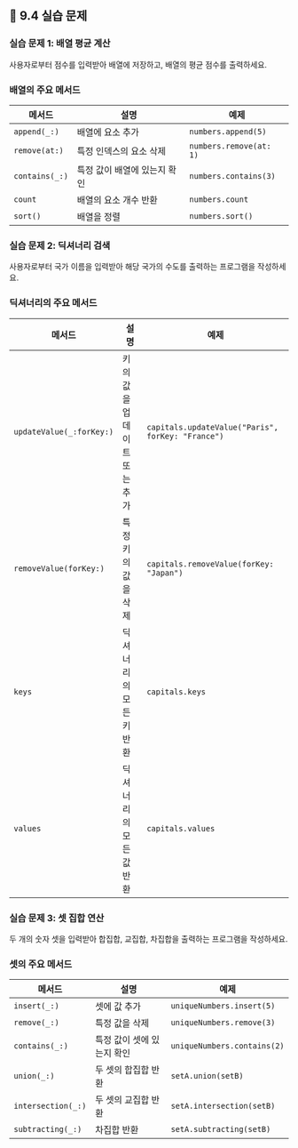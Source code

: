 ## **📌 9.4 실습 문제**

### **실습 문제 1: 배열 평균 계산**

사용자로부터 점수를 입력받아 배열에 저장하고, 배열의 평균 점수를 출력하세요.

### **배열의 주요 메서드**

| 메서드 | 설명 | 예제 |
| --- | --- | --- |
| `append(_:)` | 배열에 요소 추가 | `numbers.append(5)` |
| `remove(at:)` | 특정 인덱스의 요소 삭제 | `numbers.remove(at: 1)` |
| `contains(_:)` | 특정 값이 배열에 있는지 확인 | `numbers.contains(3)` |
| `count` | 배열의 요소 개수 반환 | `numbers.count` |
| `sort()` | 배열을 정렬 | `numbers.sort()` |


### **실습 문제 2: 딕셔너리 검색**

사용자로부터 국가 이름을 입력받아 해당 국가의 수도를 출력하는 프로그램을 작성하세요.

### **딕셔너리의 주요 메서드**

| 메서드 | 설명 | 예제 |
| --- | --- | --- |
| `updateValue(_:forKey:)` | 키의 값을 업데이트 또는 추가 | `capitals.updateValue("Paris", forKey: "France")` |
| `removeValue(forKey:)` | 특정 키의 값을 삭제 | `capitals.removeValue(forKey: "Japan")` |
| `keys` | 딕셔너리의 모든 키 반환 | `capitals.keys` |
| `values` | 딕셔너리의 모든 값 반환 | `capitals.values` |


### **실습 문제 3: 셋 집합 연산**

두 개의 숫자 셋을 입력받아 합집합, 교집합, 차집합을 출력하는 프로그램을 작성하세요.


### **셋의 주요 메서드**

| 메서드 | 설명 | 예제 |
| --- | --- | --- |
| `insert(_:)` | 셋에 값 추가 | `uniqueNumbers.insert(5)` |
| `remove(_:)` | 특정 값을 삭제 | `uniqueNumbers.remove(3)` |
| `contains(_:)` | 특정 값이 셋에 있는지 확인 | `uniqueNumbers.contains(2)` |
| `union(_:)` | 두 셋의 합집합 반환 | `setA.union(setB)` |
| `intersection(_:)` | 두 셋의 교집합 반환 | `setA.intersection(setB)` |
| `subtracting(_:)` | 차집합 반환 | `setA.subtracting(setB)` |
